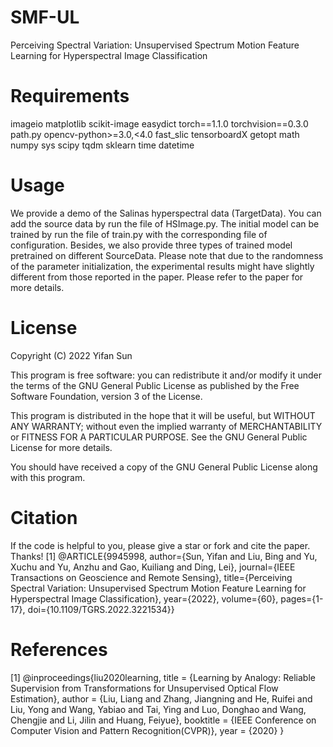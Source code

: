 # SMF-UL
Perceiving Spectral Variation: Unsupervised Spectrum Motion Feature Learning for Hyperspectral Image Classification


# Requirements
imageio
matplotlib
scikit-image
easydict
torch==1.1.0
torchvision==0.3.0
path.py
opencv-python>=3.0,<4.0
fast_slic
tensorboardX
getopt
math
numpy
sys
scipy
tqdm
sklearn
time
datetime

# Usage

We provide a demo of the Salinas hyperspectral data (TargetData). You can add the source data by run the file of HSImage.py.
The initial model can be trained by run the file of train.py with the corresponding file of configuration. Besides, we also provide three types of trained model pretrained on different SourceData.  Please note that due to the randomness of the parameter initialization, the experimental results might have slightly different from those reported in the paper. Please refer to the paper for more details.

# License
Copyright (C) 2022 Yifan Sun

This program is free software: you can redistribute it and/or modify it under the terms of the GNU General Public License as published by the Free Software Foundation, version 3 of the License.

This program is distributed in the hope that it will be useful, but WITHOUT ANY WARRANTY; without even the implied warranty of MERCHANTABILITY or FITNESS FOR A PARTICULAR PURPOSE. See the GNU General Public License for more details.

You should have received a copy of the GNU General Public License along with this program.

# Citation
If the code is helpful to you, please give a star or fork and cite the paper. Thanks!
[1] @ARTICLE{9945998,
  author={Sun, Yifan and Liu, Bing and Yu, Xuchu and Yu, Anzhu and Gao, Kuiliang and Ding, Lei},
  journal={IEEE Transactions on Geoscience and Remote Sensing}, 
  title={Perceiving Spectral Variation: Unsupervised Spectrum Motion Feature Learning for Hyperspectral Image Classification}, 
  year={2022},
  volume={60},
  pages={1-17},
  doi={10.1109/TGRS.2022.3221534}}

# References
[1]  @inproceedings{liu2020learning,
   title = {Learning by Analogy: Reliable Supervision from Transformations for Unsupervised Optical Flow Estimation},
   author = {Liu, Liang and Zhang, Jiangning and He, Ruifei and Liu, Yong and Wang, Yabiao and Tai, Ying and Luo, Donghao and Wang, Chengjie and Li, Jilin and Huang, Feiyue},
   booktitle = {IEEE Conference on Computer Vision and Pattern Recognition(CVPR)},
   year = {2020}
}
